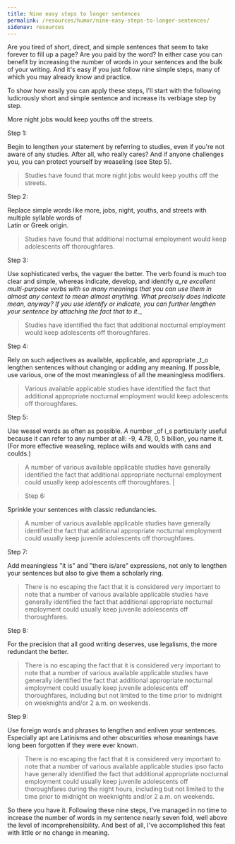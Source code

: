 ```yaml
---
title: Nine easy steps to longer sentences
permalink: /resources/humor/nine-easy-steps-to-longer-sentences/
sidenav: resources
---
```


Are you tired of short, direct, and simple sentences that seem to take forever to fill up a page? Are you paid by the word? In either case you can benefit by increasing the number of words in your sentences and the bulk of your writing. And it's easy if you just follow nine simple steps, many of which you may already know and practice.

To show how easily you can apply these steps, I'll start with the following ludicrously short and simple sentence and increase its verbiage step by step.

More night jobs would keep youths off the streets.

Step 1:

Begin to lengthen your statement by referring to studies, even if you're not aware of any studies. After all, who really cares? And if anyone challenges you, you can protect yourself by weaseling (see Step 5).

> Studies have found that more night jobs would keep youths off the streets.

Step 2:

Replace simple words like more, jobs, night, youths, and streets with multiple syllable words of<br>
Latin or Greek origin.

> Studies have found that additional nocturnal employment would keep adolescents off thoroughfares.

Step 3:

Use sophisticated verbs, the vaguer the better. The verb found is much too clear and simple, whereas indicate, develop, and identify _a_re excellent multi-purpose verbs with so many meanings that you can use them in almost any context to mean almost anything. What precisely does indicate mean, anyway? If you use identify or indicate, you can further lengthen your sentence by attaching the fact that to it_._

> Studies have identified the fact that additional nocturnal employment would keep adolescents off thoroughfares.

Step 4:

Rely on such adjectives as available, applicable, and appropriate _t_o lengthen sentences without changing or adding any meaning. If possible, use various, one of the most meaningless of all the meaningless modifiers.

> Various available applicable studies have identified the fact that additional appropriate nocturnal employment would keep adolescents off thoroughfares.

Step 5:

Use weasel words as often as possible. _A_ number _of i_s particularly useful because it can refer to any number at all: -9, 4.78, 0, 5 billion, you name it. (For more effective weaseling, replace wills and woulds with cans and coulds.)

> A number of various available applicable studies have generally identified the fact that additional appropriate nocturnal employment could usually keep adolescents off thoroughfares. |

> Step 6:

Sprinkle your sentences with classic redundancies.

> A number of various available applicable studies have generally identified the fact that additional appropriate nocturnal employment could usually keep juvenile adolescents off thoroughfares.

Step 7:

Add meaningless "it is" and "there is/are" expressions, not only to lengthen your sentences but also to give them a scholarly ring.

> There is no escaping the fact that it is considered very important to note that a number of various available applicable studies have generally identified the fact that additional appropriate nocturnal employment could usually keep juvenile adolescents off thoroughfares.

Step 8:

For the precision that all good writing deserves, use legalisms, the more redundant the better.

> There is no escaping the fact that it is considered very important to note that a number of various available applicable studies have generally identified the fact that additional appropriate nocturnal employment could usually keep juvenile adolescents off thoroughfares, including but not limited to the time prior to midnight on weeknights and/or 2 a.m. on weekends.

Step 9:

Use foreign words and phrases to lengthen and enliven your sentences. Especially apt are Latinisms and other obscurities whose meanings have long been forgotten if they were ever known.

> There is no escaping the fact that it is considered very important to note that a number of various available applicable studies ipso facto have generally identified the fact that additional appropriate nocturnal employment could usually keep juvenile adolescents off thoroughfares during the night hours, including but not limited to the time prior to midnight on weeknights and/or 2 a.m. on weekends.

So there you have it. Following these nine steps, I've managed in no time to increase the number of words in my sentence nearly seven fold, well above the level of incomprehensibility. And best of all, I've accomplished this feat with little or no change in meaning.
